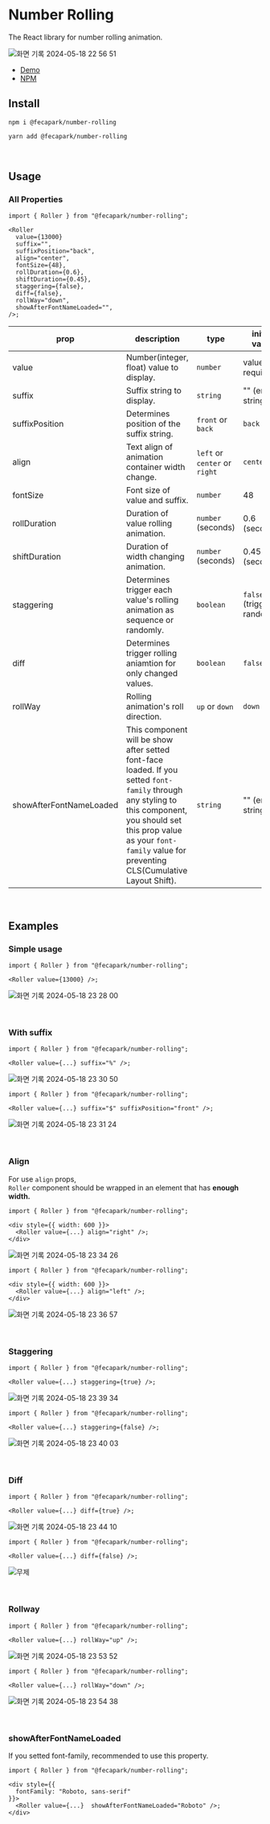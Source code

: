 # Number Rolling

The React library for number rolling animation.

![화면 기록 2024-05-18 22 56 51](https://github.com/fecapark/number-rolling/assets/101973955/2eb6bda9-d587-4290-b859-5a02cfd82c87)

- [Demo](https://number-rolling-web.vercel.app/)
- [NPM](https://www.npmjs.com/package/@fecapark/number-rolling)

## Install

```
npm i @fecapark/number-rolling
```

```
yarn add @fecapark/number-rolling
```

<br />

## Usage

### All Properties

```tsx
import { Roller } from "@fecapark/number-rolling";

<Roller
  value={13000}
  suffix="",
  suffixPosition="back",
  align="center",
  fontSize={48},
  rollDuration={0.6},
  shiftDuration={0.45},
  staggering={false},
  diff={false},
  rollWay="down",
  showAfterFontNameLoaded="",
/>;
```

| prop                    | description                                                                                                                                                                                                                           | type                          | initial value               | required |
| ----------------------- | ------------------------------------------------------------------------------------------------------------------------------------------------------------------------------------------------------------------------------------- | ----------------------------- | --------------------------- | -------- |
| value                   | Number(integer, float) value to display.                                                                                                                                                                                              | `number`                      | value required              | `true`   |
| suffix                  | Suffix string to display.                                                                                                                                                                                                             | `string`                      | "" (empty string)           | `false`  |
| suffixPosition          | Determines position of the suffix string.                                                                                                                                                                                             | `front` or `back`             | `back`                      | `false`  |
| align                   | Text align of animation container width change.                                                                                                                                                                                       | `left` or `center` or `right` | `center`                    | `false`  |
| fontSize                | Font size of value and suffix.                                                                                                                                                                                                        | `number`                      | 48                          | `false`  |
| rollDuration            | Duration of value rolling animation.                                                                                                                                                                                                  | `number` (seconds)            | 0.6 (seconds)               | `false`  |
| shiftDuration           | Duration of width changing animation.                                                                                                                                                                                                 | `number` (seconds)            | 0.45 (seconds)              | `false`  |
| staggering              | Determines trigger each value's rolling animation as sequence or randomly.                                                                                                                                                            | `boolean`                     | `false` (triggers randomly) | `false`  |
| diff                    | Determines trigger rolling aniamtion for only changed values.                                                                                                                                                                         | `boolean`                     | `false`                     | `false`  |
| rollWay                 | Rolling animation's roll direction.                                                                                                                                                                                                   | `up` or `down`                | `down`                      | `false`  |
| showAfterFontNameLoaded | This component will be show after setted font-face loaded. If you setted `font-family` through any styling to this component, you should set this prop value as your `font-family` value for preventing CLS(Cumulative Layout Shift). | `string`                      | "" (empty string)           | `false`  |

<br />

## Examples

### Simple usage

```tsx
import { Roller } from "@fecapark/number-rolling";

<Roller value={13000} />;
```

![화면 기록 2024-05-18 23 28 00](https://github.com/fecapark/number-rolling/assets/101973955/19e67774-a3f3-4b49-8e5c-a690434771a3)

<br />

### With suffix

```tsx
import { Roller } from "@fecapark/number-rolling";

<Roller value={...} suffix="%" />;
```

![화면 기록 2024-05-18 23 30 50](https://github.com/fecapark/number-rolling/assets/101973955/3a8af789-e368-41e4-953c-3bc7a18f78fc)

```tsx
import { Roller } from "@fecapark/number-rolling";

<Roller value={...} suffix="$" suffixPosition="front" />;
```

![화면 기록 2024-05-18 23 31 24](https://github.com/fecapark/number-rolling/assets/101973955/3e4caa8d-4485-4260-b24a-dfc1f5ffa107)

<br />

### Align

For use `align` props,  
`Roller` component should be wrapped in an element that has **enough width.**

```tsx
import { Roller } from "@fecapark/number-rolling";

<div style={{ width: 600 }}>
  <Roller value={...} align="right" />;
</div>
```

![화면 기록 2024-05-18 23 34 26](https://github.com/fecapark/number-rolling/assets/101973955/424f6acd-de14-4592-94c7-a40bf81db18e)

```tsx
import { Roller } from "@fecapark/number-rolling";

<div style={{ width: 600 }}>
  <Roller value={...} align="left" />;
</div>
```

![화면 기록 2024-05-18 23 36 57](https://github.com/fecapark/number-rolling/assets/101973955/be67fecf-cc57-4b7f-aeeb-5494f5257bd3)

<br />

### Staggering

```tsx
import { Roller } from "@fecapark/number-rolling";

<Roller value={...} staggering={true} />;
```

![화면 기록 2024-05-18 23 39 34](https://github.com/fecapark/number-rolling/assets/101973955/613b4169-5fb2-45c6-a648-b376ac10b66c)

```tsx
import { Roller } from "@fecapark/number-rolling";

<Roller value={...} staggering={false} />;
```

![화면 기록 2024-05-18 23 40 03](https://github.com/fecapark/number-rolling/assets/101973955/713a5f91-bd47-4793-be2f-8da900c9d49d)

<br />

### Diff

```tsx
import { Roller } from "@fecapark/number-rolling";

<Roller value={...} diff={true} />;
```

![화면 기록 2024-05-18 23 44 10](https://github.com/fecapark/number-rolling/assets/101973955/c8116b29-ac3b-41b0-b7e6-6f6da5b14e01)

```tsx
import { Roller } from "@fecapark/number-rolling";

<Roller value={...} diff={false} />;
```

![무제](https://github.com/fecapark/number-rolling/assets/101973955/479c1d98-9f60-4cc8-9c8f-1dfc0d027814)

<br />

### Rollway

```tsx
import { Roller } from "@fecapark/number-rolling";

<Roller value={...} rollWay="up" />;
```

![화면 기록 2024-05-18 23 53 52](https://github.com/fecapark/number-rolling/assets/101973955/9b5dfe9f-56ef-432c-ad77-88c91d1dc7fc)

```tsx
import { Roller } from "@fecapark/number-rolling";

<Roller value={...} rollWay="down" />;
```

![화면 기록 2024-05-18 23 54 38](https://github.com/fecapark/number-rolling/assets/101973955/36ddbbb1-2536-4c4c-a317-0aa005c743e7)

<br />

### showAfterFontNameLoaded

If you setted font-family, recommended to use this property.

```tsx
import { Roller } from "@fecapark/number-rolling";

<div style={{
  fontFamily: "Roboto, sans-serif"
}}>
  <Roller value={...}  showAfterFontNameLoaded="Roboto" />;
</div>
```
